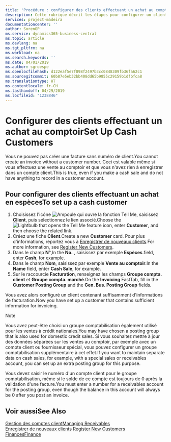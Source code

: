 ```yaml
---
title: 'Procédure : configurer des clients effectuant un achat au comptoir | Microsoft Docs'
description: Cette rubrique décrit les étapes pour configurer un client qui paie en espèces.
services: project-madeira
documentationcenter: ''
author: SorenGP
ms.service: dynamics365-business-central
ms.topic: article
ms.devlang: na
ms.tgt_pltfrm: na
ms.workload: na
ms.search.keywords: ''
ms.date: 04/01/2019
ms.author: sgroespe
ms.openlocfilehash: d122eaf5e7f898f2497b3cc0848309fb36fa62c1
ms.sourcegitcommit: 60b87e5eb32bb408dd65b9855c29159b1dfbfca8
ms.translationtype: HT
ms.contentlocale: fr-CH
ms.lasthandoff: 04/29/2019
ms.locfileid: "1238846"
---
```

# <a name="set-up-cash-customers"></a><span data-ttu-id="8d493-103">Configurer des clients effectuant un achat au comptoir</span><span class="sxs-lookup"><span data-stu-id="8d493-103">Set Up Cash Customers</span></span>
<span data-ttu-id="8d493-104">Vous ne pouvez pas créer une facture sans numéro de client.</span><span class="sxs-lookup"><span data-stu-id="8d493-104">You cannot create an invoice without a customer number.</span></span> <span data-ttu-id="8d493-105">Ceci est valable même si vous effectuez une vente au comptoir et que vous n'avez rien à enregistrer dans un compte client.</span><span class="sxs-lookup"><span data-stu-id="8d493-105">This is true, even if you make a cash sale and do not have anything to record in a customer account.</span></span>  

## <a name="to-set-up-a-cash-customer"></a><span data-ttu-id="8d493-106">Pour configurer des clients effectuant un achat en espèces</span><span class="sxs-lookup"><span data-stu-id="8d493-106">To set up a cash customer</span></span>  
1.  <span data-ttu-id="8d493-107">Choisissez l'icône ![Ampoule qui ouvre la fonction Tell Me](media/ui-search/search_small.png "Dites-moi ce que vous voulez faire"), saisissez **Client**, puis sélectionnez le lien associé.</span><span class="sxs-lookup"><span data-stu-id="8d493-107">Choose the ![Lightbulb that opens the Tell Me feature](media/ui-search/search_small.png "Tell me what you want to do") icon, enter **Customer**, and then choose the related link.</span></span>  
2.  <span data-ttu-id="8d493-108">Créez une fiche **Client**.</span><span class="sxs-lookup"><span data-stu-id="8d493-108">Create a new **Customer** card.</span></span> <span data-ttu-id="8d493-109">Pour plus d'informations, reportez vous à [Enregistrer de nouveaux clients](sales-how-register-new-customers.md).</span><span class="sxs-lookup"><span data-stu-id="8d493-109">For more information, see [Register New Customers](sales-how-register-new-customers.md).</span></span>
3.  <span data-ttu-id="8d493-110">Dans le champ **N°**,</span><span class="sxs-lookup"><span data-stu-id="8d493-110">In the **No.**</span></span> <span data-ttu-id="8d493-111">, saisissez par exemple **Espèces**.</span><span class="sxs-lookup"><span data-stu-id="8d493-111">field, enter **Cash**, for example.</span></span>  
4.  <span data-ttu-id="8d493-112">Dans le champ **Nom**, saisissez par exemple **Vente au comptoir**.</span><span class="sxs-lookup"><span data-stu-id="8d493-112">In the **Name** field, enter **Cash Sale**, for example.</span></span>  
5.  <span data-ttu-id="8d493-113">Sur le raccourcie **Facturation**, renseignez les champs **Groupe compta. client** et **Groupe compta. marché**.</span><span class="sxs-lookup"><span data-stu-id="8d493-113">On the **Invoicing** FastTab, fill in the **Customer Posting Group** and the **Gen. Bus. Posting Group** fields.</span></span>  

 <span data-ttu-id="8d493-114">Vous avez alors configuré un client contenant suffisamment d'informations de facturation.</span><span class="sxs-lookup"><span data-stu-id="8d493-114">Now you have set up a customer that contains sufficient information for invoicing.</span></span>  

> [!NOTE]  
>  <span data-ttu-id="8d493-115">Vous avez peut-être choisi un groupe comptabilisation également utilisé pour les ventes à crédit nationales.</span><span class="sxs-lookup"><span data-stu-id="8d493-115">You may have chosen a posting group that is also used for domestic credit sales.</span></span> <span data-ttu-id="8d493-116">Si vous souhaitez mettre à jour des données séparées sur les ventes au comptoir, par exemple avec un compte client ou fournisseur spécial, vous pouvez configurer un groupe comptabilisation supplémentaire à cet effet.</span><span class="sxs-lookup"><span data-stu-id="8d493-116">If you want to maintain separate data on cash sales, for example, with a special sales or receivables account, you can set up an extra posting group for this purpose.</span></span>  
>   
>  <span data-ttu-id="8d493-117">Vous devez saisir le numéro d'un compte client pour le groupe comptabilisation, même si le solde de ce compte est toujours de 0 après la validation d'une facture.</span><span class="sxs-lookup"><span data-stu-id="8d493-117">You must enter a number for a receivables account for the posting group, even though the balance in this account will always be 0 after you post an invoice.</span></span>  

## <a name="see-also"></a><span data-ttu-id="8d493-118">Voir aussi</span><span class="sxs-lookup"><span data-stu-id="8d493-118">See Also</span></span>
[<span data-ttu-id="8d493-119">Gestion des comptes client</span><span class="sxs-lookup"><span data-stu-id="8d493-119">Managing Receivables</span></span>](receivables-manage-receivables.md)  
<span data-ttu-id="8d493-120">[Enregistrer de nouveaux clients](sales-how-register-new-customers.md)  </span><span class="sxs-lookup"><span data-stu-id="8d493-120">[Register New Customers](sales-how-register-new-customers.md)  </span></span>  
[<span data-ttu-id="8d493-121">Finances</span><span class="sxs-lookup"><span data-stu-id="8d493-121">Finance</span></span>](finance.md)  

